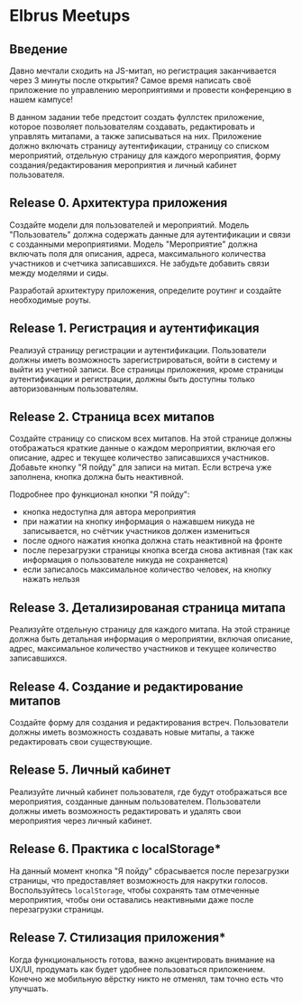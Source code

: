 # Elbrus Meetups

## Введение

Давно мечтали сходить на JS-митап, но регистрация заканчивается через 3 минуты после открытия? 
Самое время написать своё приложение по управлению мероприятиями и провести конференцию в нашем кампусе!

В данном задании тебе предстоит создать фуллстек приложение, которое позволяет пользователям создавать, редактировать и управлять митапами, а также записываться на них. 
Приложение должно включать страницу аутентификации, страницу со списком мероприятий, отдельную страницу для каждого мероприятия, форму создания/редактирования мероприятия и личный кабинет пользователя.

## Release 0. Архитектура приложения

Создайте модели для пользователей и мероприятий. Модель "Пользователь" должна содержать данные для аутентификации и связи с созданными мероприятиями. Модель "Мероприятие" должна включать поля для описания, адреса, максимального количества участников и счетчика записавшихся. Не забудьте добавить связи между моделями и сиды.

Разработай архитектуру приложения, определите роутинг и создайте необходимые роуты.

## Release 1. Регистрация и аутентификация

Реализуй страницу регистрации и  аутентификации. Пользователи должны иметь возможность зарегистрироваться, войти в систему и выйти из учетной записи. Все страницы приложения, кроме страницы аутентификации и регистрации, должны быть доступны только авторизованным пользователям.

## Release 2. Страница всех митапов

Создайте страницу со списком всех митапов. На этой странице должны отображаться краткие данные о каждом мероприятии, включая его описание, адрес и текущее количество записавшихся участников. Добавьте кнопку "Я пойду" для записи на митап. Если встреча уже заполнена, кнопка должна быть неактивной.

Подробнее про функционал кнопки "Я пойду":
- кнопка недоступна для автора мероприятия
- при нажатии на кнопку информация о нажавшем никуда не записывается, но счётчик участников должен измениться
- после одного нажатия кнопка должна стать неактивной на фронте
- после перезагрузки страницы кнопка всегда снова активная (так как информация о пользователе никуда не сохраняется)
- если записалось максимальное количество человек, на кнопку нажать нельзя

## Release 3. Детализированая страница митапа

Реализуйте отдельную страницу для каждого митапа. На этой странице должна быть детальная информация о мероприятии, включая описание, адрес, максимальное количество участников и текущее количество записавшихся.

## Release 4. Создание и редактирование митапов

Создайте форму для создания и редактирования встреч. Пользователи должны иметь возможность создавать новые митапы, а также редактировать свои существующие.

## Release 5. Личный кабинет

Реализуйте личный кабинет пользователя, где будут отображаться все мероприятия, созданные данным пользователем. Пользователи должны иметь возможность редактировать и удалять свои мероприятия через личный кабинет.

## Release 6. Практика с localStorage*

На данный момент кнопка "Я пойду" сбрасывается после перезагрузки страницы, что предоставляет возможность для накрутки голосов. Воспользуйтесь `localStorage`, чтобы сохранять там отмеченные мероприятия, чтобы они оставались неактивными даже после перезагрузки страницы.

## Release 7. Стилизация приложения*

Когда функциональность готова, важно акцентировать внимание на UX/UI, продумать как будет удобнее пользоваться приложением. Конечно же мобильную вёрстку никто не отменял, там точно есть что улучшать.